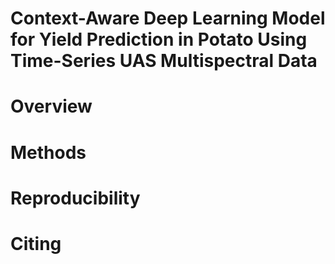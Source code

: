 # Context-Aware Deep Learning Model for Yield Prediction in Potato Using Time-Series UAS Multispectral Data

# Overview
# Methods
# Reproducibility
# Citing
